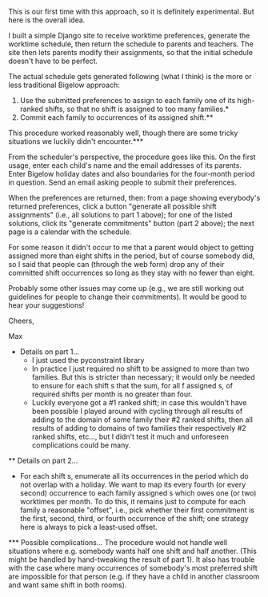 This is our first time with this approach, so it is definitely experimental.  But here is the overall idea.
 
I built a simple Django site to receive worktime preferences, generate the worktime schedule, then return the schedule to parents and teachers.  The site then lets parents modify their assignments, so that the initial schedule doesn't have to be perfect.

The actual schedule gets generated following (what I think) is the more or less traditional Bigelow approach:

1. Use the submitted preferences to assign to each family one of its high-ranked shifts, so that no shift is assigned to too many families.*
2. Commit each family to occurrences of its assigned shift.**

This procedure worked reasonably well, though there are some tricky situations we luckily didn't encounter.***

From the scheduler's perspective, the procedure goes like this.  On the first usage, enter each child's name and the email addresses of its parents.  Enter Bigelow holiday dates and also boundaries for the four-month period in question.  Send an email asking people to submit their preferences.

When the preferences are returned, then: from a page showing everybody's returned preferences, click a button "generate all possible shift assignments" (i.e., all solutions to part 1 above); for one of the listed solutions, click its "generate commitments" button (part 2 above); the next page is a calendar with the schedule.

For some reason it didn't occur to me that a parent would object to getting assigned more than eight shifts in the period, but of course somebody did, so I said that people can (through the web form) drop any of their committed shift occurrences so long as they stay with no fewer than eight.

Probably some other issues may come up (e.g., we are still working out guidelines for people to change their commitments).  It would be good to hear your suggestions!

Cheers, 

Max

* Details on part 1...
   - I just used the pyconstraint library
   - In practice I just required no shift to be assigned to more than two families.  But this is stricter than necessary; it would only be needed to ensure for each shift s that the sum, for all f assigned s, of required shifts per month is no greater than four.
   - Luckily everyone got a #1 ranked shift; in case this wouldn't have been possible I played around with cycling through all results of adding to the domain of some family their #2 ranked shifts, then all results of adding to domains of two families their respectively #2 ranked shifts, etc..., but I didn't test it much and unforeseen complications could be many.
 
** Details on part 2...
   - For each shift s, enumerate all its occurrences in the period which do not overlap with a holiday.  We want to map its every fourth (or every second) occurrence to each family assigned s which owes one (or two) worktimes per month.  To do this, it remains just to compute for each family a reasonable "offset", i.e., pick whether their first commitment is the first, second, third, or fourth occurrence of the shift; one strategy here is always to pick a least-used offset.

*** Possible complications...
The procedure would not handle well situations where e.g. somebody wants half one shift and half another.  (This might be handled by hand-tweaking the result of part 1).  It also has trouble with the case where many occurrences of somebody's most preferred shift are impossible for that person (e.g. if they have a child in another classroom and want same shift in both rooms).
